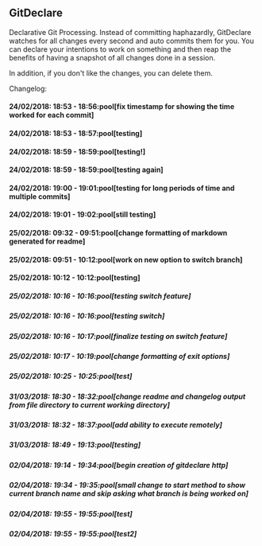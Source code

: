 ## GitDeclare

Declarative Git Processing. Instead of committing haphazardly, GitDeclare watches for all changes every second and auto commits them for you. You can declare your intentions to work on something and then reap the benefits of having a snapshot of all changes done in a session.

In addition, if you don't like the changes, you can delete them.

Changelog:
#### 24/02/2018: 18:53 - 18:56:pool[fix timestamp for showing the time worked for each commit]
#### 24/02/2018: 18:53 - 18:57:pool[testing]
#### 24/02/2018: 18:59 - 18:59:pool[testing!]
#### 24/02/2018: 18:59 - 18:59:pool[testing again]
#### 24/02/2018: 19:00 - 19:01:pool[testing for long periods of time and multiple commits]
#### 24/02/2018: 19:01 - 19:02:pool[still testing]
#### 25/02/2018: 09:32 - 09:51:pool[change formatting of markdown generated for readme]
#### 25/02/2018: 09:51 - 10:12:pool[work on new option to switch branch]
#### 25/02/2018: 10:12 - 10:12:pool[testing]
##### 25/02/2018: 10:16 - 10:16:pool[testing switch feature]
##### 25/02/2018: 10:16 - 10:16:pool[testing switch]
##### 25/02/2018: 10:16 - 10:17:pool[finalize testing on switch feature]
##### 25/02/2018: 10:17 - 10:19:pool[change formatting of exit options]
##### 25/02/2018: 10:25 - 10:25:pool[test]

##### 31/03/2018: 18:30 - 18:32:pool[change readme and changelog output from file directory to current working directory]

##### 31/03/2018: 18:32 - 18:37:pool[add ability to execute remotely]

##### 31/03/2018: 18:49 - 19:13:pool[testing]

##### 02/04/2018: 19:14 - 19:34:pool[begin creation of gitdeclare http]

##### 02/04/2018: 19:34 - 19:35:pool[small change to start method to show current branch name and skip asking what branch is being worked on]

##### 02/04/2018: 19:55 - 19:55:pool[test]

##### 02/04/2018: 19:55 - 19:55:pool[test2]

